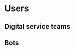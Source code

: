 <!-- TITLE: Users -->
<!-- SUBTITLE: A quick summary of Users -->

# Users

## Digital service teams

## Bots
